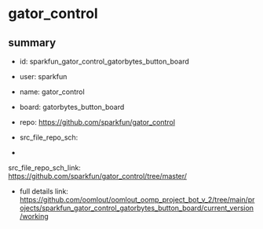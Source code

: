 # gator_control
 
## summary 
* id: sparkfun_gator_control_gatorbytes_button_board
* user: sparkfun
* name: gator_control
* board: gatorbytes_button_board
* repo: https://github.com/sparkfun/gator_control



* src_file_repo_sch: 
*
 src_file_repo_sch_link: https://github.com/sparkfun/gator_control/tree/master/
* full details link: https://github.com/oomlout/oomlout_oomp_project_bot_v_2/tree/main/projects/sparkfun_gator_control_gatorbytes_button_board/current_version/working  






